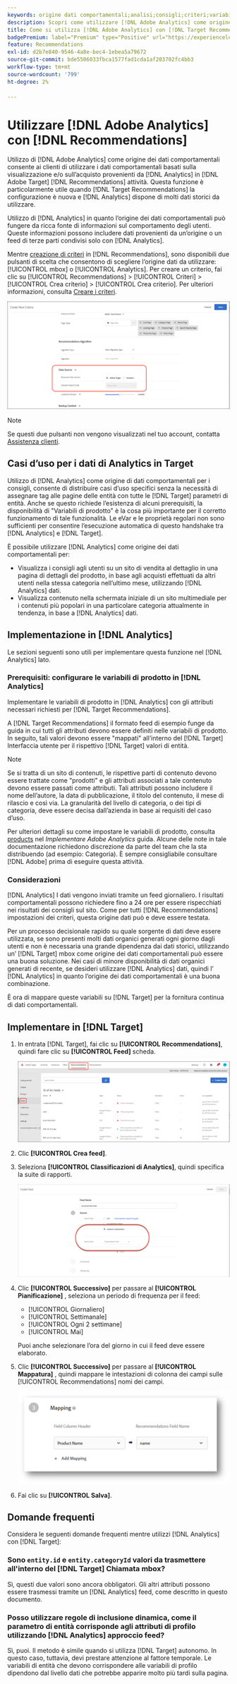 ```yaml
---
keywords: origine dati comportamentali;analisi;consigli;criteri;variabili prodotto
description: Scopri come utilizzare [!DNL Adobe Analytics] come origine di dati comportamentali per utilizzare i dati comportamentali basati sulla visualizzazione e/o sull’acquisto di [!DNL Analytics] in [!DNL Target Recommendations].
title: Come si utilizza [!DNL Adobe Analytics] con [!DNL Target Recommendations]?
badgePremium: label="Premium" type="Positive" url="https://experienceleague.adobe.com/docs/target/using/introduction/intro.html?lang=en#premium newtab=true" tooltip="See what's included in Target Premium."
feature: Recommendations
exl-id: d2b7e840-9546-4a8e-bec4-1ebea5a79672
source-git-commit: bde5506033fbca1577fad1cda1af203702fc4bb3
workflow-type: tm+mt
source-wordcount: '799'
ht-degree: 2%

---
```


# Utilizzare [!DNL Adobe Analytics] con [!DNL Recommendations]

Utilizzo di [!DNL Adobe Analytics] come origine dei dati comportamentali consente ai clienti di utilizzare i dati comportamentali basati sulla visualizzazione e/o sull’acquisto provenienti da [!DNL Analytics] in [!DNL Adobe Target] [!DNL Recommendations] attività. Questa funzione è particolarmente utile quando [!DNL Target Recommendations] la configurazione è nuova e [!DNL Analytics] dispone di molti dati storici da utilizzare.

Utilizzo di [!DNL Analytics] in quanto l’origine dei dati comportamentali può fungere da ricca fonte di informazioni sul comportamento degli utenti. Queste informazioni possono includere dati provenienti da un’origine o un feed di terze parti condivisi solo con [!DNL Analytics].

Mentre [creazione di criteri](/help/main/c-recommendations/c-algorithms/create-new-algorithm.md) in [!DNL Recommendations], sono disponibili due pulsanti di scelta che consentono di scegliere l’origine dati da utilizzare: [!UICONTROL mbox] o [!UICONTROL Analytics]. Per creare un criterio, fai clic su [!UICONTROL Recommendations] > [!UICONTROL Criteri] > [!UICONTROL Crea criterio] > [!UICONTROL Crea criterio]. Per ulteriori informazioni, consulta [Creare i criteri](/help/main/c-recommendations/c-algorithms/create-new-algorithm.md).

![Pulsanti origine dati comportamentali](assets/behavioral-data-source.png)

>[!NOTE]
>
>Se questi due pulsanti non vengono visualizzati nel tuo account, contatta [Assistenza clienti](/help/main/cmp-resources-and-contact-information.md#reference_ACA3391A00EF467B87930A450050077C).

## Casi d’uso per i dati di Analytics in Target

Utilizzo di [!DNL Analytics] come origine di dati comportamentali per i consigli, consente di distribuire casi d’uso specifici senza la necessità di assegnare tag alle pagine delle entità con tutte le [!DNL Target] parametri di entità. Anche se questo richiede l’esistenza di alcuni prerequisiti, la disponibilità di &quot;Variabili di prodotto&quot; è la cosa più importante per il corretto funzionamento di tale funzionalità. Le eVar e le proprietà regolari non sono sufficienti per consentire l’esecuzione automatica di questo handshake tra [!DNL Analytics] e [!DNL Target].

È possibile utilizzare [!DNL Analytics] come origine dei dati comportamentali per:

* Visualizza i consigli agli utenti su un sito di vendita al dettaglio in una pagina di dettagli del prodotto, in base agli acquisti effettuati da altri utenti nella stessa categoria nell’ultimo mese, utilizzando [!DNL Analytics] dati.
* Visualizza contenuto nella schermata iniziale di un sito multimediale per i contenuti più popolari in una particolare categoria attualmente in tendenza, in base a [!DNL Analytics] dati.

## Implementazione in [!DNL Analytics]

Le sezioni seguenti sono utili per implementare questa funzione nel [!DNL Analytics] lato.

### Prerequisiti: configurare le variabili di prodotto in [!DNL Analytics]

Implementare le variabili di prodotto in [!DNL Analytics] con gli attributi necessari richiesti per [!DNL Target Recommendations].

A [!DNL Target Recommendations] il formato feed di esempio funge da guida in cui tutti gli attributi devono essere definiti nelle variabili di prodotto. In seguito, tali valori devono essere &quot;mappati&quot; all’interno del [!DNL Target] Interfaccia utente per il rispettivo [!DNL Target] valori di entità.

>[!NOTE]
>
>Se si tratta di un sito di contenuti, le rispettive parti di contenuto devono essere trattate come &quot;prodotti&quot; e gli attributi associati a tale contenuto devono essere passati come attributi. Tali attributi possono includere il nome dell’autore, la data di pubblicazione, il titolo del contenuto, il mese di rilascio e così via. La granularità del livello di categoria, o dei tipi di categoria, deve essere decisa dall’azienda in base ai requisiti del caso d’uso.

Per ulteriori dettagli su come impostare le variabili di prodotto, consulta [products](https://experienceleague.adobe.com/docs/analytics/implementation/vars/page-vars/products.html) nel *Implementare Adobe Analytics* guida. Alcune delle note in tale documentazione richiedono discrezione da parte del team che la sta distribuendo (ad esempio: Categoria). È sempre consigliabile consultare [!DNL Adobe] prima di eseguire questa attività.

### Considerazioni

[!DNL Analytics] I dati vengono inviati tramite un feed giornaliero. I risultati comportamentali possono richiedere fino a 24 ore per essere rispecchiati nei risultati dei consigli sul sito. Come per tutti [!DNL Recommendations] impostazioni dei criteri, questa origine dati può e deve essere testata.

Per un processo decisionale rapido su quale sorgente di dati deve essere utilizzata, se sono presenti molti dati organici generati ogni giorno dagli utenti e non è necessaria una grande dipendenza dai dati storici, utilizzando un’ [!DNL Target] mbox come origine dei dati comportamentali può essere una buona soluzione. Nei casi di minore disponibilità di dati organici generati di recente, se desideri utilizzare [!DNL Analytics] dati, quindi l’ [!DNL Analytics] in quanto l’origine dei dati comportamentali è una buona combinazione.

È ora di mappare queste variabili su [!DNL Target] per la fornitura continua di dati comportamentali.

## Implementare in [!DNL Target]

1. In entrata [!DNL Target], fai clic su **[!UICONTROL Recommendations]**, quindi fare clic su **[!UICONTROL Feed]** scheda.

   ![Feed](/help/main/c-recommendations/c-algorithms/assets/feeds-tab.png)

1. Clic **[!UICONTROL Crea feed]**.

1. Seleziona **[!UICONTROL Classificazioni di Analytics]**, quindi specifica la suite di rapporti.

   ![Opzione Classificazioni di Analytics](/help/main/c-recommendations/c-algorithms/assets/analytics-classifications.png)

1. Clic **[!UICONTROL Successivo]** per passare al **[!UICONTROL Pianificazione]** , seleziona un periodo di frequenza per il feed:

   * [!UICONTROL Giornaliero]
   * [!UICONTROL Settimanale]
   * [!UICONTROL Ogni 2 settimane]
   * [!UICONTROL Mai]

   Puoi anche selezionare l’ora del giorno in cui il feed deve essere elaborato.

1. Clic **[!UICONTROL Successivo]** per passare al  **[!UICONTROL Mappatura]** , quindi mappare le intestazioni di colonna dei campi sulle [!UICONTROL Recommendations] nomi dei campi.

   ![Sezione mappatura](/help/main/c-recommendations/c-algorithms/assets/mapping.png)

1. Fai clic su **[!UICONTROL Salva]**.

## Domande frequenti

Considera le seguenti domande frequenti mentre utilizzi [!DNL Analytics] con [!DNL Target]:

### Sono `entity.id` e `entity.categoryId` valori da trasmettere all&#39;interno del [!DNL Target] Chiamata mbox?

Sì, questi due valori sono ancora obbligatori. Gli altri attributi possono essere trasmessi tramite un [!DNL Analytics] feed, come descritto in questo documento.

### Posso utilizzare regole di inclusione dinamica, come il parametro di entità corrisponde agli attributi di profilo utilizzando [!DNL Analytics] approccio feed?

Sì, puoi. Il metodo è simile quando si utilizza [!DNL Target] autonomo. In questo caso, tuttavia, devi prestare attenzione al fattore temporale. Le variabili di entità che devono corrispondere alle variabili di profilo dipendono dal livello dati che potrebbe apparire molto più tardi sulla pagina.
